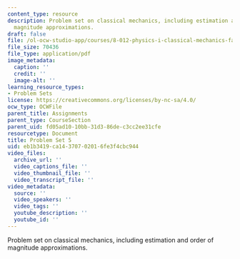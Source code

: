 ```yaml
---
content_type: resource
description: Problem set on classical mechanics, including estimation and order of
  magnitude approximations.
draft: false
file: /ol-ocw-studio-app/courses/8-012-physics-i-classical-mechanics-fall-2008/eb1b3419ca14370702016fe3f4cbc944_ps5.pdf
file_size: 70436
file_type: application/pdf
image_metadata:
  caption: ''
  credit: ''
  image-alt: ''
learning_resource_types:
- Problem Sets
license: https://creativecommons.org/licenses/by-nc-sa/4.0/
ocw_type: OCWFile
parent_title: Assignments
parent_type: CourseSection
parent_uid: fd05ad10-10bb-31d3-86de-c3cc2ee31cfe
resourcetype: Document
title: Problem Set 5
uid: eb1b3419-ca14-3707-0201-6fe3f4cbc944
video_files:
  archive_url: ''
  video_captions_file: ''
  video_thumbnail_file: ''
  video_transcript_file: ''
video_metadata:
  source: ''
  video_speakers: ''
  video_tags: ''
  youtube_description: ''
  youtube_id: ''
---
```

Problem set on classical mechanics, including estimation and order of magnitude approximations.